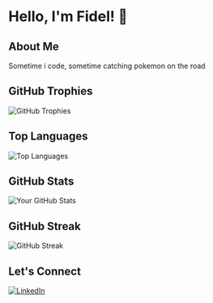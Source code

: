 # Hello, I'm Fidel! 👋

## About Me

Sometime i code, sometime catching pokemon on the road

## GitHub Trophies

![GitHub Trophies](https://github-profile-trophy.vercel.app/?username=fidelhadrian&theme=radical)

## Top Languages

![Top Languages](https://github-readme-stats.vercel.app/api/top-langs/?username=fidelhadrian&layout=compact&theme=radical)


## GitHub Stats

![Your GitHub Stats](https://github-readme-stats.vercel.app/api?username=fidelhadrian&show_icons=true&hide=contribs,prs&theme=radical)


## GitHub Streak

![GitHub Streak](https://github-readme-streak-stats.herokuapp.com/?user=fidelhadrian&theme=radical)



## Let's Connect

[![LinkedIn](https://img.shields.io/badge/-LinkedIn-blue?style=flat-square&logo=linkedin&logoColor=white)](https://www.linkedin.com/in/fhazzami)


